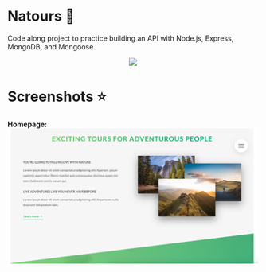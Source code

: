 # **Natours** 🚀

Code along project to practice building an API with Node.js, Express, MongoDB, and Mongoose.

<p align="center">
  <img src="./public/images/mern-stack.avif" width="1200">
</p>

# **Screenshots** ⭐️

**Homepage:**
<img src="./public/images/natours.homepage.png" width="1200">
